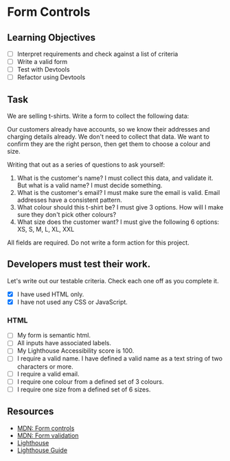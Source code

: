 # Form Controls

## Learning Objectives

<!--{{<objectives>}}>-->

- [ ] Interpret requirements and check against a list of criteria
- [ ] Write a valid form
- [ ] Test with Devtools
- [ ] Refactor using Devtools
<!--{{<objectives>}}>-->

## Task

We are selling t-shirts. Write a form to collect the following data:

Our customers already have accounts, so we know their addresses and charging details already. We don't need to collect that data. We want to confirm they are the right person, then get them to choose a colour and size.

Writing that out as a series of questions to ask yourself:

1. What is the customer's name? I must collect this data, and validate it. But what is a valid name? I must decide something.
2. What is the customer's email? I must make sure the email is valid. Email addresses have a consistent pattern.
3. What colour should this t-shirt be? I must give 3 options. How will I make sure they don't pick other colours?
4. What size does the customer want? I must give the following 6 options: XS, S, M, L, XL, XXL

All fields are required.
Do not write a form action for this project.

## Developers must test their work.

Let's write out our testable criteria. Check each one off as you complete it.

- [x] I have used HTML only.
- [x] I have not used any CSS or JavaScript.

### HTML

- [ ] My form is semantic html.
- [ ] All inputs have associated labels.
- [ ] My Lighthouse Accessibility score is 100.
- [ ] I require a valid name. I have defined a valid name as a text string of two characters or more.
- [ ] I require a valid email.
- [ ] I require one colour from a defined set of 3 colours.
- [ ] I require one size from a defined set of 6 sizes.

## Resources

- [MDN: Form controls](https://developer.mozilla.org/en-US/docs/Learn/Forms)
- [MDN: Form validation](https://developer.mozilla.org/en-US/docs/Learn/Forms/Form_validation)
- [Lighthouse](https://developers.google.com/web/tools/lighthouse)
- [Lighthouse Guide](https://programming.codeyourfuture.io/guides/testing/lighthouse)
